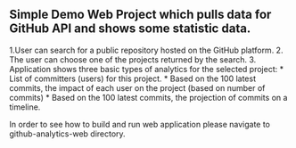 ## Simple Demo Web Project which pulls data for GitHub API and shows some statistic data.

1.User can search for a public repository hosted on the GitHub platform.
    2. The user can choose one of the projects returned by the search.
    3. Application shows three basic types of analytics for the selected project:
        * List of committers (users) for this project.
        * Based on the 100 latest commits, the impact of each user on the project (based on number of commits)
        * Based on the 100 latest commits, the projection of commits on a timeline.

In order to see how to build and run web application please navigate to github-analytics-web directory.
